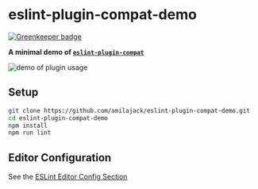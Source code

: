 eslint-plugin-compat-demo
=========================

[![Greenkeeper badge](https://badges.greenkeeper.io/amilajack/eslint-plugin-compat-demo.svg)](https://greenkeeper.io/)

**A minimal demo of [`eslint-plugin-compat`](https://github.com/amilajack/eslint-plugin-compat)**

![demo of plugin usage](https://raw.githubusercontent.com/amilajack/eslint-plugin-compat/master/img/eslint-plugin-compat-demo.gif)


## Setup
```bash
git clone https://github.com/amilajack/eslint-plugin-compat-demo.git
cd eslint-plugin-compat-demo
npm install
npm run lint
```

## Editor Configuration
See the [ESLint Editor Config Section](http://eslint.org/docs/user-guide/integrations)

